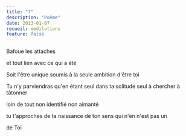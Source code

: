 ```yaml
---
title: "7"
description: "Poème"
date: 2013-01-07
recueil: meditations
feature: false
---
```


Bafoue
les attaches

et tout lien avec ce qui a été

Soit l'être unique
soumis à la seule ambition
d'être toi

Tu n'y parviendras
qu'en étant seul dans ta solitude
seul à chercher
à tâtonner

loin de tout
non identifié
non aimanté

tu t'approches de ta naissance
de ton sens qui n'en n'est pas un

de Toi
